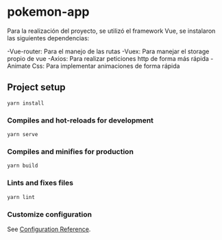 # pokemon-app

Para la realización del proyecto, se utilizó el framework Vue, se instalaron las siguientes dependencias:

-Vue-router: Para el manejo de las rutas
-Vuex: Para manejar el storage propio de vue
-Axios: Para realizar peticiones http de forma más rápida
-Animate Css: Para implementar animaciones de forma rápida


## Project setup
```
yarn install
```

### Compiles and hot-reloads for development
```
yarn serve
```

### Compiles and minifies for production
```
yarn build
```

### Lints and fixes files
```
yarn lint
```

### Customize configuration
See [Configuration Reference](https://cli.vuejs.org/config/).
